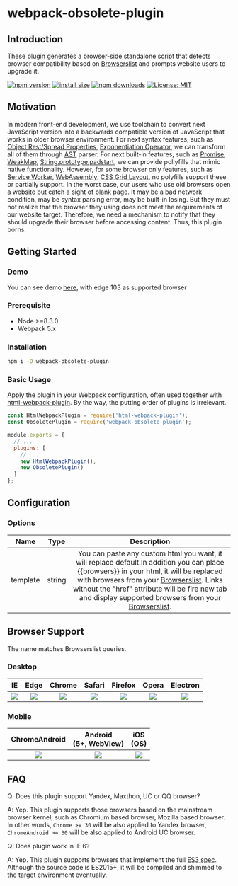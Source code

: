 # webpack-obsolete-plugin

## Introduction

These plugin generates a browser-side standalone script that detects browser compatibility based on [Browserslist](https://github.com/browserslist/browserslist) and prompts website users to upgrade it.

[![npm version](https://img.shields.io/npm/v/obsolete-plugin.svg?style=flat-square)](https://www.npmjs.com/package/obsolete-plugin)
[![install size](https://packagephobia.now.sh/badge?p=obsolete-plugin)](https://packagephobia.now.sh/result?p=obsolete-plugin)
[![npm downloads](https://img.shields.io/npm/dm/obsolete-plugin.svg?style=flat-square)](http://npm-stat.com/charts.html?package=obsolete-plugin)
[![License: MIT](https://img.shields.io/badge/License-MIT-yellow.svg)](https://opensource.org/licenses/MIT)

## Motivation

In modern front-end development, we use toolchain to convert next JavaScript version into a backwards compatible version of JavaScript that works in older browser environment. For next syntax features, such as [Object Rest/Spread Properties](https://tc39.github.io/proposal-object-rest-spread/), [Exponentiation Operator](http://rwaldron.github.io/exponentiation-operator/), we can transform all of them through [AST](https://astexplorer.net/) parser. For next built-in features, such as [Promise](https://tc39.github.io/ecma262/#sec-promise-objects), [WeakMap](https://tc39.github.io/ecma262/#sec-weakmap-objects), [String.prototype.padstart](https://tc39.github.io/ecma262/#sec-string.prototype.padstart), we can provide pollyfills that mimic native functionality. However, for some browser only features, such as [Service Worker](https://w3c.github.io/ServiceWorker/), [WebAssembly](https://webassembly.github.io/spec/js-api/), [CSS Grid Layout](https://drafts.csswg.org/css-grid/), no polyfills support these or partially support. In the worst case, our users who use old browsers open a website but catch a sight of blank page. It may be a bad network condition, may be syntax parsing error, may be built-in losing. But they must not realize that the browser they using does not meet the requirements of our website target. Therefore, we need a mechanism to notify that they should upgrade their browser before accessing content. Thus, this plugin borns.

## Getting Started

### Demo

You can see demo [here](https://andrushkevichmikita.github.io/webpack-obsolete-plugin/), with edge 103 as supported browser

### Prerequisite

- Node >=8.3.0
- Webpack 5.x

### Installation

```sh
npm i -D webpack-obsolete-plugin
```

### Basic Usage

Apply the plugin in your Webpack configuration, often used together with [html-webpack-plugin](https://github.com/jantimon/html-webpack-plugin). By the way, the putting order of plugins is irrelevant.

```js
const HtmlWebpackPlugin = require('html-webpack-plugin');
const ObsoletePlugin = require('webpack-obsolete-plugin');

module.exports = {
  // ...
  plugins: [
    // ...
    new HtmlWebpackPlugin(),
    new ObsoletePlugin()
  ]
};
```

## Configuration

### Options

| Name | Type | Description
| :-: | :-: | :-:
| template | string | You can paste any custom html you want, it will replace default.In addition you can place {{browsers}} in your html, it will be replaced with browsers from your [Browserslist](https://github.com/browserslist/browserslist). Links without the "href" attribute will be fire new tab and display supported browsers from your [Browserslist](https://github.com/browserslist/browserslist).

## Browser Support

The name matches Browserslist queries.

### Desktop

IE | Edge | Chrome | Safari | Firefox | Opera | Electron
:-: | :-: | :-: | :-: | :-: | :-: | :-:
![](https://cdnjs.cloudflare.com/ajax/libs/browser-logos/46.1.0/archive/internet-explorer_9-11/internet-explorer_9-11_64x64.png) | ![](https://cdnjs.cloudflare.com/ajax/libs/browser-logos/46.1.0/edge/edge_64x64.png) | ![](https://cdnjs.cloudflare.com/ajax/libs/browser-logos/46.1.0/chrome/chrome_64x64.png) | ![](https://cdnjs.cloudflare.com/ajax/libs/browser-logos/46.1.0/safari/safari_64x64.png) | ![](https://cdnjs.cloudflare.com/ajax/libs/browser-logos/46.1.0/firefox/firefox_64x64.png) | ![](https://cdnjs.cloudflare.com/ajax/libs/browser-logos/46.1.0/opera/opera_64x64.png) | ![](https://cdnjs.cloudflare.com/ajax/libs/browser-logos/46.1.0/electron/electron_64x64.png)

### Mobile

ChromeAndroid | Android<br>(5+, WebView) | iOS<br>(OS)
:-: | :-: | :-:
![](https://cdnjs.cloudflare.com/ajax/libs/browser-logos/46.1.0/chrome/chrome_64x64.png) | ![](https://cdnjs.cloudflare.com/ajax/libs/browser-logos/46.1.0/android-webview-beta/android-webview-beta_64x64.png) | ![](https://cdnjs.cloudflare.com/ajax/libs/browser-logos/46.1.0/safari-ios/safari-ios_64x64.png)

## FAQ

Q: Does this plugin support Yandex, Maxthon, UC or QQ browser?

A: Yep. This plugin supports those browsers based on the mainstream browser kernel, such as Chromium based browser, Mozilla based browser. In other words, `Chrome >= 30` will be also applied to Yandex browser, `ChromeAndroid >= 30` will be also applied to Android UC browser.

Q: Does plugin work in IE 6?

A: Yep. This plugin supports browsers that implement the full [ES3 spec](https://www-archive.mozilla.org/js/language/E262-3.pdf). Although the source code is ES2015+, it will be compiled and shimmed to the target environment eventually.
